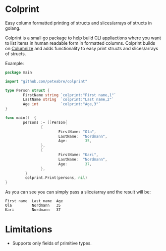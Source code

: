 Colprint
========

Easy column formatted printing of structs and slices/arrays of structs in golang.

Colprint is a small go package to help build CLI appliactions where you want to list items in 
human readable form in formatted columns. Colprint builds on [Columnize](https://github.com/ryanuber/columnize) and adds functionality to easy print structs and 
slices/arrays of structs.

Example:
```go
package main

import "github.com/peteabre/colprint"

type Person struct {
        FirstName string `colprint:"First name,1"`
        LastName string  `colprint:"Last name,2"`
        Age int          `colprint:"Age,3"`
} 

func main()  {
        persons := []Person{
                {
                        FirstName: "Ola",
                        LastName:  "Nordmann",
                        Age:        35,
                },
                {
                        FirstName: "Kari",
                        LastName:  "Nordmann",
                        Age:        37,
                },
         }
         colprint.Print(persons, nil)
}
```

As you can see you can simply pass a slice/array and the result will be:

```
First name  Last name  Age
Ola         Nordmann   35
Kari        Nordmann   37

```

Limitations
===========
* Supports only fields of primitive types.